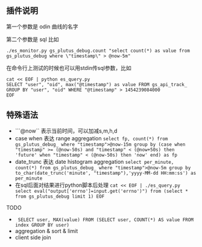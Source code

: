 ## 插件说明

第一个参数是 odin 曲线的名字

第二个参数是 sql 比如

```
./es_monitor.py gs_plutus_debug.count "select count(*) as value from gs_plutus_debug where \"timestamp\" > @now-5m"
```

在命令行上测试的时候也可以用stdin传sql参数，比如

```
cat << EOF | python es_query.py
SELECT "user", "oid", max("@timestamp") as value FROM gs_api_track_ GROUP BY "user", "oid" WHERE "@timestamp" > 1454239084000
EOF
```
## 特殊语法

* ```@now`` 表示当前时间，可以加减s,m,h,d
* case when 表达 range aggregation ```select fp, count(*) from gs_plutus_debug_ where "timestamp">@now-15m group by (case when "timestamp" >= (@now-50s) and "timestamp" < (@now+50s) then 'future' when "timestamp" < (@now-50s) then 'now' end) as fp```
* date_trunc 表达 date histogram aggregation ```select per_minute, count(*) from gs_plutus_debug_ where "timestamp">@now-5m group by to_char(date_trunc('minute', "timestamp"),'yyyy-MM-dd HH:mm:ss') as per_minute```
* 在sql后面对结果进行python脚本后处理 ```cat << EOF | ./es_query.py
     select eval("output['errno']=input.get('errno')") from (select * from gs_plutus_debug limit 1)
     EOF```

TODO

* ``` SELECT user, MAX(value) FROM (SELECT user, COUNT(*) AS value FROM index GROUP BY user)```
* aggregation & sort & limit
* client side join